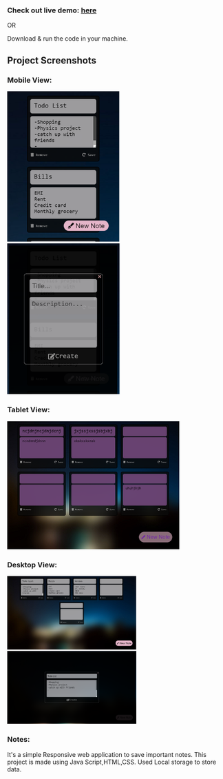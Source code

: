 ### Check out live demo: [here](https://titli9830.github.io/Insta-Notes/)<br/>

OR

Download & run the code in your machine.

## Project Screenshots

### Mobile View:                                  

<img src="screenshots/Mobile2.PNG" height="350">          <img src="screenshots/Mobile modal.PNG" height="350">

### Tablet View:

<img src="screenshots/Tablet.PNG" width="400">

### Desktop View:

<img src="screenshots/Desktop2.PNG" width="300">          <img src="screenshots/Desktop Modal.PNG" width="300">

### Notes:

It's a simple Responsive web application to save important notes. This project is made using Java Script,HTML,CSS. Used Local storage to store data.
